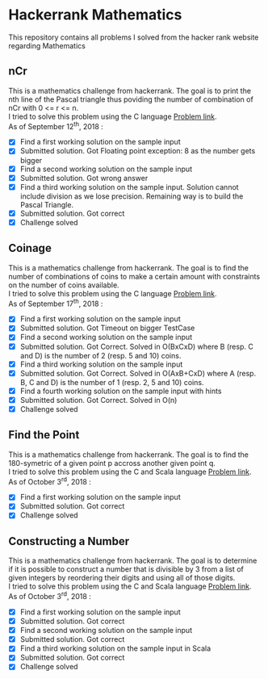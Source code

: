 # Hackerrank Mathematics
This repository contains all problems I solved from the hacker rank website regarding Mathematics

## nCr
This is a mathematics challenge from hackerrank. The goal is to print the nth line of the Pascal triangle thus poviding the number of combination of nCr with 0 <= r <= n.  
I tried to solve this problem using the C language [Problem link](https://www.hackerrank.com/challenges/ncr-table/problem).  
As of September 12<sup>th</sup>, 2018 :
- [X] Find a first working solution on the sample input
- [X] Submitted solution. Got Floating point exception: 8 as the number gets bigger
- [X] Find a second working solution on the sample input
- [X] Submitted solution. Got wrong answer
- [X] Find a third working solution on the sample input. Solution cannot include division as we lose precision. Remaining way is to build the Pascal Triangle.
- [X] Submitted solution. Got correct
- [X] Challenge solved

## Coinage
This is a mathematics challenge from hackerrank. The goal is to find the number of combinations of coins to make a certain amount with constraints on the number of coins available.  
I tried to solve this problem using the C language [Problem link](https://www.hackerrank.com/challenges/coinage/problem).  
As of September 17<sup>th</sup>, 2018 :
- [X] Find a first working solution on the sample input
- [X] Submitted solution. Got Timeout on bigger TestCase
- [X] Find a second working solution on the sample input
- [X] Submitted solution. Got Correct. Solved in O(BxCxD) where B (resp. C and D) is the number of 2 (resp. 5 and 10) coins.
- [X] Find a third working solution on the sample input
- [X] Submitted solution. Got Correct. Solved in O(AxB+CxD) where A (resp. B, C and D) is the number of 1 (resp. 2, 5 and 10) coins.
- [X] Find a fourth working solution on the sample input with hints
- [X] Submitted solution. Got Correct. Solved in O(n)
- [X] Challenge solved

## Find the Point
This is a mathematics challenge from hackerrank. The goal is to find the 180-symetric of a given point p accross another given point q.  
I tried to solve this problem using the C and Scala language [Problem link](https://www.hackerrank.com/challenges/find-point/problem).  
As of October 3<sup>rd</sup>, 2018 :
- [X] Find a first working solution on the sample input
- [X] Submitted solution. Got correct
- [X] Challenge solved

## Constructing a Number
This is a mathematics challenge from hackerrank. The goal is to determine if it is possible to construct a number that is divisible by 3 from a list of given integers by reordering their digits and using all of those digits.  
I tried to solve this problem using the C and Scala language [Problem link](https://www.hackerrank.com/challenges/constructing-a-number/problem).  
As of October 3<sup>rd</sup>, 2018 :
- [X] Find a first working solution on the sample input
- [X] Submitted solution. Got correct
- [X] Find a second working solution on the sample input
- [X] Submitted solution. Got correct
- [X] Find a third working solution on the sample input in Scala
- [X] Submitted solution. Got correct
- [X] Challenge solved

